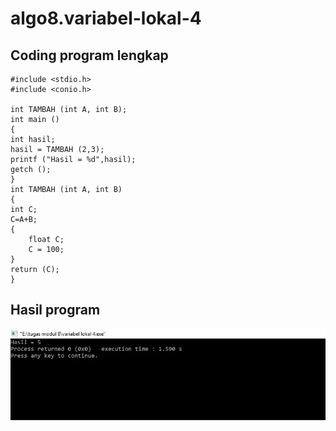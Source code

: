 # algo8.variabel-lokal-4

## Coding program lengkap

    #include <stdio.h>
    #include <conio.h>

    int TAMBAH (int A, int B);
    int main ()
    {
    int hasil;
    hasil = TAMBAH (2,3);
    printf ("Hasil = %d",hasil);
    getch ();
    }
    int TAMBAH (int A, int B)
    {
    int C;
    C=A+B;
    {
        float C;
        C = 100;
    }
    return (C);
    }

## Hasil program


![img](https://raw.githubusercontent.com/nurasiyah/algo8.variabel-lokal-4/master/variabel%20lokal%204.jpg)
